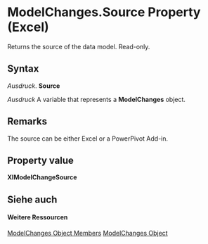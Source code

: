 
# ModelChanges.Source Property (Excel)

Returns the source of the data model. Read-only. 


## Syntax

 _Ausdruck_. **Source**

 _Ausdruck_ A variable that represents a **ModelChanges** object.


## Remarks

The source can be either Excel or a PowerPivot Add-in.


## Property value

 **XlModelChangeSource**


## Siehe auch


#### Weitere Ressourcen


[ModelChanges Object Members](http://msdn.microsoft.com/library/9ecee580-b4aa-9e89-1a6e-70ee31552ec7%28Office.15%29.aspx)
[ModelChanges Object](fd2388eb-48ab-c238-2ffa-8c3f6d20fe36.md)